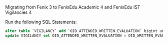 Migrating from Fenix 3 to FenixEdu Academic 4 and FenixEdu IST Vigilancies 4

Run the following SQL Statements:

```sql
alter table `VIGILANCY` add `OID_ATTENDED_WRITTEN_EVALUATION` bigint unsigned;
update VIGILANCY set OID_ATTENDED_WRITTEN_EVALUATION = OID_WRITTEN_EVALUATION where STATUS = 'ATTENDED';
```